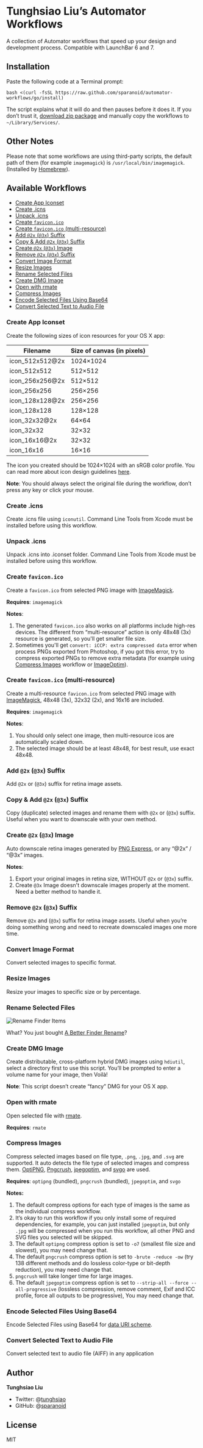 # Tunghsiao Liu’s Automator Workflows

A collection of Automator workflows that speed up your design and development process. Compatible with LaunchBar 6 and 7.

## Installation

Paste the following code at a Terminal prompt:

```shell
bash <(curl -fsSL https://raw.github.com/sparanoid/automator-workflows/go/install)
```

The script explains what it will do and then pauses before it does it. If you don’t trust it, [download zip package](https://github.com/sparanoid/automator-workflows/releases) and manually copy the workflows to `~/Library/Services/`.

## Other Notes

Please note that some workflows are using third-party scripts, the default path of them (for example `imagemagick`) is `/usr/local/bin/imagemagick`. (Installed by [Homebrew](http://brew.sh/)).

## Available Workflows

- [Create App Iconset](#create-app-iconset)
- [Create .icns](#create-icns)
- [Unpack .icns](#unpack-icns)
- [Create `favicon.ico`](#create-faviconico)
- [Create `favicon.ico` (multi-resource)](#create-faviconico-multi-resource)
- [Add `@2x` (`@3x`) Suffix](#add-2x-3x-suffix)
- [Copy & Add `@2x` (`@3x`) Suffix](#copy--add-2x-3x-suffix)
- [Create `@2x` (`@3x`) Image](#create-2x-3x-image)
- [Remove `@2x` (`@3x`) Suffix](#remove-2x-3x-suffix)
- [Convert Image Format](#convert-image-format)
- [Resize Images](#resize-images)
- [Rename Selected Files](#rename-selected-files)
- [Create DMG Image](#create-dmg-image)
- [Open with rmate](#open-with-rmate)
- [Compress Images](#compress-images)
- [Encode Selected Files Using Base64](#encode-selected-files-using-base64)
- [Convert Selected Text to Audio File](#convert-selected-text-to-audio-file)

### Create App Iconset

Create the following sizes of icon resources for your OS X app:

Filename | Size of canvas (in pixels)
--- | ---
icon_512x512@2x | 1024×1024
icon_512x512    | 512×512
icon_256x256@2x | 512×512
icon_256x256    | 256×256
icon_128x128@2x | 256×256
icon_128x128    | 128×128
icon_32x32@2x   | 64×64
icon_32x32      | 32×32
icon_16x16@2x   | 32×32
icon_16x16      | 16×16

The icon you created should be 1024×1024 with an sRGB color profile. You can read more about icon design guidelines [here](http://developer.apple.com/library/mac/documentation/UserExperience/Conceptual/OSXHIGuidelines/Designing.html).

**Note**: You should always select the original file during the workflow, don’t press any key or click your mouse.

### Create .icns

Create .icns file using `iconutil`. Command Line Tools from Xcode must be installed before using this workflow.

### Unpack .icns

Unpack .icns into .iconset folder. Command Line Tools from Xcode must be installed before using this workflow.

### Create `favicon.ico`

Create a `favicon.ico` from selected PNG image with [ImageMagick](http://www.imagemagick.org/).

**Requires**: `imagemagick`

**Notes**:

1. The generated `favicon.ico` also works on all platforms include high-res devices. The different from “multi-resource” action is only 48x48 (3x) resource is generated, so you'll get smaller file size.
2. Sometimes you'll get `convert: iCCP: extra compressed data` error when process PNGs exported from Photoshop, if you got this error, try to compress exported PNGs to remove extra metadata (for example using [Compress Images](#compress-images) workflow or [ImageOptim](https://imageoptim.com/)).

### Create `favicon.ico` (multi-resource)

Create a multi-resource `favicon.ico` from selected PNG image with [ImageMagick](http://www.imagemagick.org/), 48x48 (3x), 32x32 (2x), and 16x16 are included.

**Requires**: `imagemagick`

**Notes**:

1. You should only select one image, then multi-resource icos are automatically scaled down.
2. The selected image should be at least 48x48, for best result, use exact 48x48.

### Add `@2x` (`@3x`) Suffix

Add `@2x` or (`@3x`) suffix for retina image assets.

### Copy & Add `@2x` (`@3x`) Suffix

Copy (duplicate) selected images and rename them with `@2x` or (`@3x`)  suffix. Useful when you want to downscale with your own method.

### Create `@2x` (`@3x`) Image

Auto downscale retina images generated by [PNG Express](http://www.pngexpress.com/), or any “@2x” / “@3x” images.

**Notes**:

1. Export your original images in retina size, WITHOUT `@2x` or (`@3x`) suffix.
2. Create `@3x` Image doesn't downscale images properly at the moment. Need a better method to handle it.

### Remove `@2x` (`@3x`) Suffix

Remove `@2x` and (`@3x`) suffix for retina image assets. Useful when you’re doing something wrong and need to recreate downscaled images one more time.

### Convert Image Format

Convert selected images to specific format.

### Resize Images

Resize your images to specific size or by percentage.

### Rename Selected Files

![Rename Finder Items](https://raw.github.com/sparanoid/rsrc/automator-workflows/01-rename-finder-items.png)

What? You just bought [A Better Finder Rename](http://www.publicspace.net/ABetterFinderRename/)?

### Create DMG Image

Create distributable, cross-platform hybrid DMG images using `hdiutil`, select a directory first to use this script. You’ll be prompted to enter a volume name for your image, then Voilà!

**Note**: This script doesn’t create “fancy” DMG for your OS X app.

### Open with rmate

Open selected file with [rmate](https://github.com/textmate/rmate).

**Requires**: `rmate`

### Compress Images

Compress selected images based on file type, `.png`, `.jpg`, and `.svg` are supported. It auto detects the file type of selected images and compress them. [OptiPNG](http://optipng.sourceforge.net/), [Pngcrush](http://pmt.sourceforge.net/pngcrush/), [jpegoptim](http://github.com/tjko/jpegoptim), and [svgo](https://github.com/svg/svgo) are used.

**Requires**: `optipng` (bundled), `pngcrush` (bundled), `jpegoptim`, and `svgo`

**Notes:**

1. The default compress options for each type of images is the same as the individual compress workflow.
2. It’s okay to run this workflow if you only install some of required dependencies, for example, you can just installed `jpegoptim`, but only `.jpg` will be compressed when you run this workflow, all other PNG and SVG files you selected will be skipped.
3. The default `optipng` compress option is set to `-o7` (smallest file size and slowest), you may need change that.
4. The default `pngcrush` compress option is set to `-brute -reduce -ow` (try 138 different methods and do lossless color-type or bit-depth reduction), you may need change that.
5. `pngcrush` will take longer time for large images.
6. The default `jpegoptim` compress option is set to `--strip-all --force --all-progressive` (lossless compression, remove comment, Exif and ICC profile, force all outputs to be progressive), You may need change that.

### Encode Selected Files Using Base64

Encode Selected Files using Base64 for [data URI scheme](http://en.wikipedia.org/wiki/Data_URI_scheme).

### Convert Selected Text to Audio File

Convert selected text to audio file (AIFF) in any application

## Author

**Tunghsiao Liu**

- Twitter: @[tunghsiao](http://twitter.com/tunghsiao)
- GitHub: @[sparanoid](http://github.com/sparanoid)

## License

MIT

